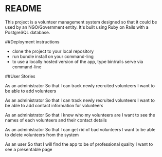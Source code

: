 # README

This project is a volunteer management system designed so that it could be used by an NGO/Government entity. It's built using Ruby on Rails with a PostgreSQL database.

##Deployment instructions

* clone the project to your local repository
* run bundle install on your command-ling
* to use a locally hosted version of the app, type bin/rails serve via command-line

##User Stories

As an administrator
So that I can track newly recruited volunteers
I want to be able to add volunteers

As an administrator
So that I can track newly recruited volunteers
I want to be able to add contact information for volunteers

As an administrator
So that I know who my volunteers are
I want to see the names of each volunteers and their contact details

As an administrator
So that I can get rid of bad volunteers
I want to be able to delete volunteers from the system

As an user
So that I will find the app to be of professional quality
I want to see a presentable page
